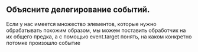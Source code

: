 ## Объясните делегирование событий.

Если у нас имеется множество элементов, которые нужно обрабатывать похожим образом, мы можем поставить обработчик на их общего предка, а с помощью event.target понять, на каком конкретно потомке произошло событие